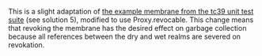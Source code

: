 This is a slight adaptation of [the example membrane from the tc39 unit test suite](https://github.com/tc39/test262/blob/main/implementation-contributed/v8/mjsunit/es6/proxies-example-membrane.js) (see solution 5), modified to use Proxy.revocable. This change means that revoking the membrane has the desired effect on garbage collection because all references between the dry and wet realms are severed on revokation.
